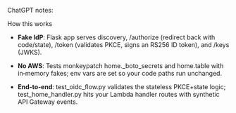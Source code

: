 ChatGPT notes:

How this works

* **Fake IdP**: Flask app serves discovery, /authorize (redirect back with code/state), /token (validates PKCE, signs an RS256 ID token), and /keys (JWKS).

* **No AWS**: Tests monkeypatch home._boto_secrets and home.table with in‑memory fakes; env vars are set so your code paths run unchanged.

* **End‑to‑end**: test_oidc_flow.py validates the stateless PKCE+state logic; test_home_handler.py hits your Lambda handler routes with synthetic API Gateway events.
